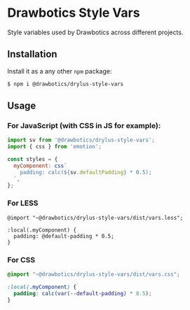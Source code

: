 # Drawbotics Style Vars

Style variables used by Drawbotics across different projects.


## Installation

Install it as a any other `npm` package:

```bash
$ npm i @drawbotics/drylus-style-vars
```

## Usage

### For JavaScript (with CSS in JS for example):

```javascript
import sv from '@drawbotics/drylus-style-vars';
import { css } from 'emotion';

const styles = {
  myComponent: css`
    padding: calc(${sv.defaultPadding} * 0.5);
  `,
};
```

### For LESS

```less
@import "~@drawbotics/drylus-style-vars/dist/vars.less";

:local(.myComponent) {
  padding: @default-padding * 0.5;
}
```

### For CSS

```css
@import "~@drawbotics/drylus-style-vars/dist/vars.css";

:local(.myComponent) {
  padding: calc(var(--default-padding) * 0.5);
}
```
